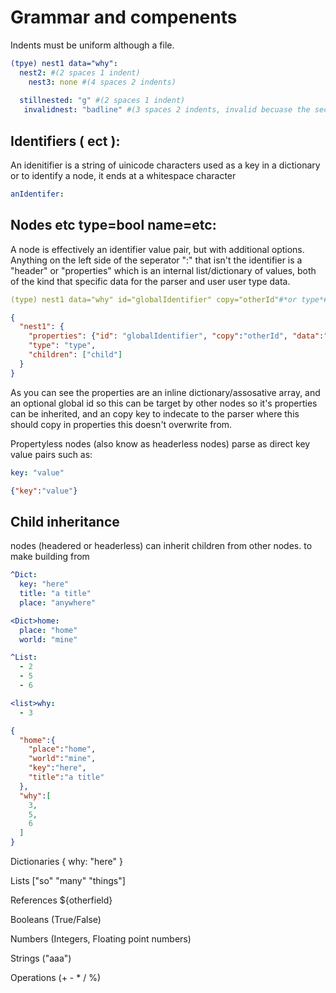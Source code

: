 # Grammar and compenents

Indents must be uniform although a file. 
``` yaml
(tpye) nest1 data="why":
  nest2: #(2 spaces 1 indent)
    nest3: none #(4 spaces 2 indents)
  
  stillnested: "g" #(2 spaces 1 indent)
   invalidnest: "badline" #(3 spaces 2 indents, invalid becuase the second indent is too short)

```

## Identifiers ( ect  ):

An idenitifier is a string of uinicode characters used as a key in a dictionary or to identify a node, it ends at a whitespace character
``` yaml
anIdentifer:
```

## Nodes etc type=bool name=etc:
A node is effectively an identifier value pair, but with additional options.
Anything on the left side of the seperator ":" that isn't the identifier is a "header" or "properties" which is an internal list/dictionary of values, both of the kind that specific data for the parser and user user type data.
``` yaml
(type) nest1 data="why" id="globalIdentifier" copy="otherId"#*or type*# num=5: "child"
```
``` json
{
  "nest1": {
    "properties": {"id": "globalIdentifier", "copy":"otherId", "data":"why", "num":5},
    "type": "type",
    "children": ["child"]
  }
}
```
As you can see the properties are an inline dictionary/assosative array, and an optional global id so this can be target by other nodes so it's properties can be inherited, and an copy key to indecate to the parser where this should copy in properties this doesn't overwrite from.

Propertyless nodes (also know as headerless nodes) parse as direct key value pairs such as:
``` yaml
key: "value"
```
``` json
{"key":"value"}
```

## Child inheritance <xyz>
  
nodes (headered or headerless) can inherit children from other nodes.
to make building from 
``` yaml
^Dict: 
  key: "here"
  title: "a title"
  place: "anywhere"

<Dict>home:
  place: "home"
  world: "mine"

^List: 
  - 2
  - 5
  - 6

<list>why:
  - 3
```
``` json
{
  "home":{
    "place":"home",
    "world":"mine",
    "key":"here",
    "title":"a title"
  },
  "why":[
    3,
    5,
    6
  ]
}
```

Dictionaries { why: "here" }


Lists ["so" "many" "things"]

References ${otherfield}

Booleans (True/False)

Numbers (Integers, Floating point numbers)

Strings ("aaa")

Operations (+ - * / %)
